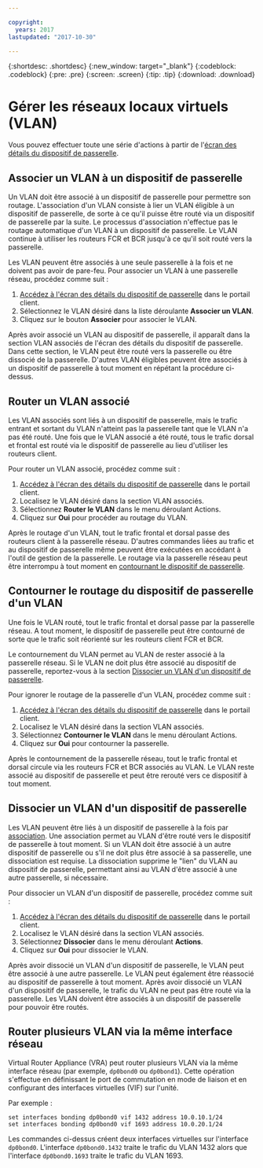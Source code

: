 ```yaml
---

copyright:
  years: 2017
lastupdated: "2017-10-30"

---
```


{:shortdesc: .shortdesc}
{:new_window: target="_blank"}
{:codeblock: .codeblock}
{:pre: .pre}
{:screen: .screen}
{:tip: .tip}
{:download: .download}

# Gérer les réseaux locaux virtuels (VLAN)
Vous pouvez effectuer toute une série d'actions à partir de l'[écran des détails du dispositif de passerelle](access-gateway-details.html).

## Associer un VLAN à un dispositif de passerelle

Un VLAN doit être associé à un dispositif de passerelle pour permettre son routage. L'association d'un VLAN consiste à lier un VLAN éligible à un dispositif de passerelle, de sorte à ce qu'il puisse être routé via un dispositif de passerelle par la suite. Le processus d'association n'effectue pas le routage automatique d'un VLAN à un dispositif de passerelle. Le VLAN continue à utiliser les routeurs FCR et BCR jusqu'à ce qu'il soit routé vers la passerelle. 

Les VLAN peuvent être associés à une seule passerelle à la fois et ne doivent pas avoir de pare-feu. Pour associer un VLAN à une passerelle réseau, procédez comme suit :

1. [Accédez à l'écran des détails du dispositif de passerelle](access-gateway-details.html) dans le portail client. 
2. Sélectionnez le VLAN désiré dans la liste déroulante **Associer un VLAN**.
3. Cliquez sur le bouton **Associer** pour associer le VLAN.

Après avoir associé un VLAN au dispositif de passerelle, il apparaît dans la section VLAN associés de l'écran des détails du dispositif de passerelle. Dans cette section, le VLAN peut être routé vers la passerelle ou être dissocié de la passerelle. D'autres VLAN éligibles peuvent être associés à un dispositif de passerelle à tout moment en répétant la procédure ci-dessus.

## Router un VLAN associé

Les VLAN associés sont liés à un dispositif de passerelle, mais le trafic entrant et sortant du VLAN n'atteint pas la passerelle tant que le VLAN n'a pas été routé. Une fois que le VLAN associé a été routé, tous le trafic dorsal et frontal est routé via le dispositif de passerelle au lieu d'utiliser les routeurs client. 

Pour router un VLAN associé, procédez comme suit :

1. [Accédez à l'écran des détails du dispositif de passerelle](access-gateway-details.html) dans le portail client. 
2. Localisez le VLAN désiré dans la section VLAN associés.
3. Sélectionnez **Router le VLAN** dans le menu déroulant Actions.
4. Cliquez sur **Oui** pour procéder au routage du VLAN. 

Après le routage d'un VLAN, tout le trafic frontal et dorsal passe des routeurs client à la passerelle réseau. D'autres commandes liées au trafic et au dispositif de passerelle même peuvent être exécutées en accédant à l'outil de gestion de la passerelle. Le routage via la passerelle réseau peut être interrompu à tout moment en [contournant le dispositif de passerelle](#bypass-gateway-appliance-routing-for-a-vlan).

## Contourner le routage du dispositif de passerelle d'un VLAN

Une fois le VLAN routé, tout le trafic frontal et dorsal passe par la passerelle réseau. A tout moment, le dispositif de passerelle peut être contourné de sorte que le trafic soit réorienté sur les routeurs client FCR et BCR. 

Le contournement du VLAN permet au VLAN de rester associé à la passerelle réseau. Si le VLAN ne doit plus être associé au dispositif de passerelle, reportez-vous à la section [Dissocier un VLAN d'un dispositif de passerelle](#disassociate-a-vlan-from-a-gateway-appliance). 

Pour ignorer le routage de la passerelle d'un VLAN, procédez comme suit :

1. [Accédez à l'écran des détails du dispositif de passerelle](access-gateway-details.html) dans le portail client. 
2. Localisez le VLAN désiré dans la section VLAN associés.
3. Sélectionnez **Contourner le VLAN** dans le menu déroulant Actions.
4. Cliquez sur **Oui** pour contourner la passerelle. 

Après le contournement de la passerelle réseau, tout le trafic frontal et dorsal circule via les routeurs FCR et BCR associés au VLAN. Le VLAN reste associé au dispositif de passerelle et peut être rerouté vers ce dispositif à tout moment.

## Dissocier un VLAN d'un dispositif de passerelle

Les VLAN peuvent être liés à un dispositif de passerelle à la fois par [association](#associate-a-vlan-to-a-gateway-appliance). Une association permet au VLAN d'être routé vers le dispositif de passerelle à tout moment. Si un VLAN doit être associé à un autre dispositif de passerelle ou s'il ne doit plus être associé à sa passerelle, une dissociation est requise. La dissociation supprime le "lien" du VLAN au dispositif de passerelle, permettant ainsi au VLAN d'être associé à une autre passerelle, si nécessaire. 

Pour dissocier un VLAN d'un dispositif de passerelle, procédez comme suit :

1. [Accédez à l'écran des détails du dispositif de passerelle](access-gateway-details.html) dans le portail client. 
2. Localisez le VLAN désiré dans la section VLAN associés.
3. Sélectionnez **Dissocier** dans le menu déroulant **Actions**. 
4. Cliquez sur **Oui** pour dissocier le VLAN. 

Après avoir dissocié un VLAN d'un dispositif de passerelle, le VLAN peut être associé à une autre passerelle. Le VLAN peut également être réassocié au dispositif de passerelle à tout moment. Après avoir dissocié un VLAN d'un dispositif de passerelle, le trafic du VLAN ne peut pas être routé via la passerelle. Les VLAN doivent être associés à un dispositif de passerelle pour pouvoir être routés.

## Router plusieurs VLAN via la même interface réseau
Virtual Router Appliance (VRA) peut router plusieurs VLAN via la même interface réseau (par exemple, `dp0bond0` ou `dp0bond1`). Cette opération s'effectue en définissant le port de commutation en mode de liaison et en configurant des interfaces virtuelles (VIF) sur l'unité.

Par exemple : 

```
set interfaces bonding dp0bond0 vif 1432 address 10.0.10.1/24
set interfaces bonding dp0bond0 vif 1693 address 10.0.20.1/24
```

Les commandes ci-dessus créent deux interfaces virtuelles sur l'interface `dp0bond0`. L'interface `dp0bond0.1432` traite le trafic du VLAN 1432 alors que l'interface `dp0bond0.1693` traite le trafic du VLAN 1693.
